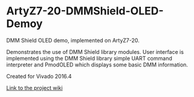 # ArtyZ7-20-DMMShield-OLED-Demoy <!-- Replace this line with the project name -->
DMM Shield OLED demo, implemented on ArtyZ7-20.

Demonstrates the use of DMM Shield library modules.
User interface is implemented using the DMM Shield library simple UART command interpreter and PmodOLED which displays some basic DMM information.

Created for Vivado 2016.4

[Link to the project wiki](https://reference.digilentinc.com/reference/add-ons/dmm-shield/oleddemouserguide)

